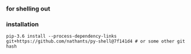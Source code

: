 ### for shelling out

### installation
`pip-3.6 install --process-dependency-links git+https://github.com/nathants/py-shell@7f141d4 # or some other git hash`

